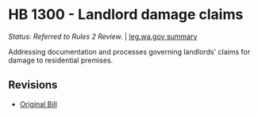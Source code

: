 # HB 1300 - Landlord damage claims
*Status: Referred to Rules 2 Review.* | [leg.wa.gov summary](https://app.leg.wa.gov/billsummary?BillNumber=1300&Year=2021)

Addressing documentation and processes governing landlords' claims for damage to residential premises.

## Revisions
* [Original Bill](1/)